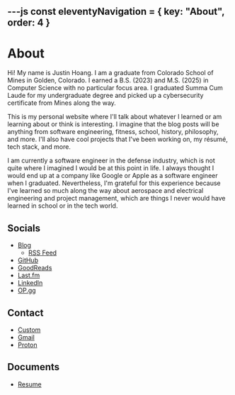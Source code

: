 ---js
const eleventyNavigation = {
 key: "About",
 order: 4
}
---

# About

Hi! My name is Justin Hoang. I am a graduate from Colorado School of Mines in
Golden, Colorado. I earned a B.S. (2023) and M.S. (2025) in Computer Science
with no particular focus area. I graduated Summa Cum Laude for my undergraduate
degree and picked up a cybersecurity certificate from Mines along the way.

This is my personal website where I'll talk about whatever I learned or am
learning about or think is interesting. I imagine that the blog posts will be
anything from software engineering, fitness, school, history, philosophy, and
more. I'll also have cool projects that I've been working on, my résumé, tech
stack, and more.

I am currently a software engineer in the defense industry, which is not quite
where I imagined I would be at this point in life. I always thought I would end
up at a company like Google or Apple as a software engineer when I graduated.
Nevertheless, I'm grateful for this experience because I've learned so much
along the way about aerospace and electrical engineering and project management,
which are things I never would have learned in school or in the tech world.

## Socials

- [Blog](https://blog.sua.sh)
  - [RSS Feed](https://blog.sua.sh/feed/feed.xml)
- [GitHub](https://github.com/suasuasuasuasua)
- [GoodReads](https://www.goodreads.com/user/show/94077403-justino)
- [Last.fm](https://www.last.fm/user/therealsua)
- [LinkedIn](https://www.linkedin.com/in/jhoang124/)
- [OP.gg](https://op.gg/lol/summoners/na/no%20mistakes-4017)

## Contact

- [Custom](mailto:j124.dev@sua.sh)
- [Gmail](mailto:justinhoang124@gmail.com)
- [Proton](mailto:j124.dev@pm.me)

## Documents

- [Resume](https://github.com/suasuasuasuasua/resume/releases/latest)
